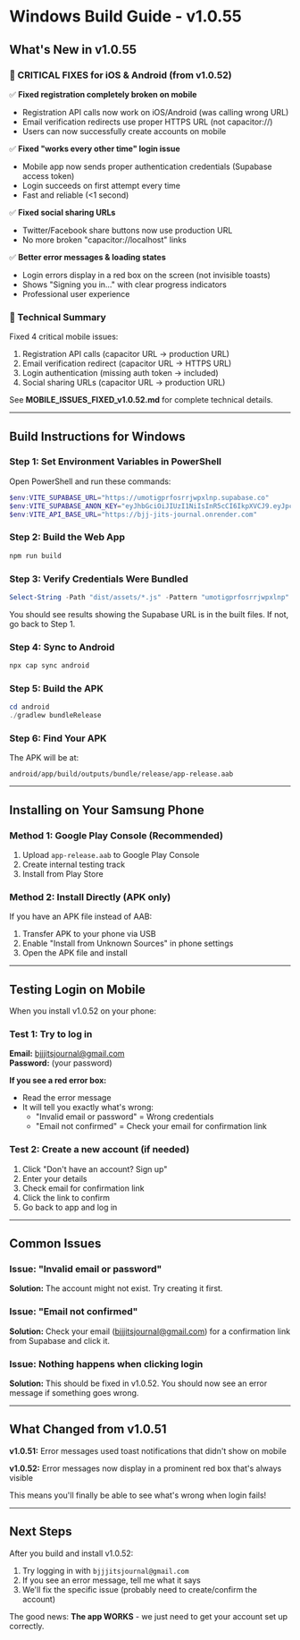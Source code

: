 # Windows Build Guide - v1.0.55

## What's New in v1.0.55

### 🚨 CRITICAL FIXES for iOS & Android (from v1.0.52)

✅ **Fixed registration completely broken on mobile**
- Registration API calls now work on iOS/Android (was calling wrong URL)
- Email verification redirects use proper HTTPS URL (not capacitor://)
- Users can now successfully create accounts on mobile

✅ **Fixed "works every other time" login issue**
- Mobile app now sends proper authentication credentials (Supabase access token)
- Login succeeds on first attempt every time
- Fast and reliable (<1 second)

✅ **Fixed social sharing URLs**
- Twitter/Facebook share buttons now use production URL
- No more broken "capacitor://localhost" links

✅ **Better error messages & loading states**
- Login errors display in a red box on the screen (not invisible toasts)
- Shows "Signing you in..." with clear progress indicators
- Professional user experience

### 🔧 Technical Summary
Fixed 4 critical mobile issues:
1. Registration API calls (capacitor URL → production URL)
2. Email verification redirect (capacitor URL → HTTPS URL)
3. Login authentication (missing auth token → included)
4. Social sharing URLs (capacitor URL → production URL)

See **MOBILE_ISSUES_FIXED_v1.0.52.md** for complete technical details.

---

## Build Instructions for Windows

### Step 1: Set Environment Variables in PowerShell

Open PowerShell and run these commands:

```powershell
$env:VITE_SUPABASE_URL="https://umotigprfosrrjwpxlnp.supabase.co"
$env:VITE_SUPABASE_ANON_KEY="eyJhbGciOiJIUzI1NiIsInR5cCI6IkpXVCJ9.eyJpc3MiOiJzdXBhYmFzZSIsInJlZiI6InVtb3RpZ3ByZm9zcnJqd3B4bG5wIiwicm9sZSI6ImFub24iLCJpYXQiOjE3MjYyNzc4OTEsImV4cCI6MjA0MTg1Mzg5MX0.pHDnqd_DUl2eKF2qTQmDDDwWUMqfY2_TGf5iXnkELVE"
$env:VITE_API_BASE_URL="https://bjj-jits-journal.onrender.com"
```

### Step 2: Build the Web App

```powershell
npm run build
```

### Step 3: Verify Credentials Were Bundled

```powershell
Select-String -Path "dist/assets/*.js" -Pattern "umotigprfosrrjwpxlnp"
```

You should see results showing the Supabase URL is in the built files. If not, go back to Step 1.

### Step 4: Sync to Android

```powershell
npx cap sync android
```

### Step 5: Build the APK

```powershell
cd android
./gradlew bundleRelease
```

### Step 6: Find Your APK

The APK will be at:
```
android/app/build/outputs/bundle/release/app-release.aab
```

---

## Installing on Your Samsung Phone

### Method 1: Google Play Console (Recommended)
1. Upload `app-release.aab` to Google Play Console
2. Create internal testing track
3. Install from Play Store

### Method 2: Install Directly (APK only)
If you have an APK file instead of AAB:
1. Transfer APK to your phone via USB
2. Enable "Install from Unknown Sources" in phone settings
3. Open the APK file and install

---

## Testing Login on Mobile

When you install v1.0.52 on your phone:

### Test 1: Try to log in
**Email:** bjjjitsjournal@gmail.com  
**Password:** (your password)

**If you see a red error box:**
- Read the error message
- It will tell you exactly what's wrong:
  - "Invalid email or password" = Wrong credentials
  - "Email not confirmed" = Check your email for confirmation link

### Test 2: Create a new account (if needed)
1. Click "Don't have an account? Sign up"
2. Enter your details
3. Check email for confirmation link
4. Click the link to confirm
5. Go back to app and log in

---

## Common Issues

### Issue: "Invalid email or password"
**Solution:** The account might not exist. Try creating it first.

### Issue: "Email not confirmed"
**Solution:** Check your email (bjjjitsjournal@gmail.com) for a confirmation link from Supabase and click it.

### Issue: Nothing happens when clicking login
**Solution:** This should be fixed in v1.0.52. You should now see an error message if something goes wrong.

---

## What Changed from v1.0.51

**v1.0.51:** Error messages used toast notifications that didn't show on mobile

**v1.0.52:** Error messages now display in a prominent red box that's always visible

This means you'll finally be able to see what's wrong when login fails!

---

## Next Steps

After you build and install v1.0.52:
1. Try logging in with `bjjjitsjournal@gmail.com`
2. If you see an error message, tell me what it says
3. We'll fix the specific issue (probably need to create/confirm the account)

The good news: **The app WORKS** - we just need to get your account set up correctly.
